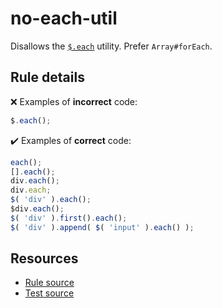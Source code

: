 # no-each-util

Disallows the [`$.each`](https://api.jquery.com/jQuery.each/) utility. Prefer `Array#forEach`.

## Rule details

❌ Examples of **incorrect** code:
```js
$.each();
```

✔️ Examples of **correct** code:
```js
each();
[].each();
div.each();
div.each;
$( 'div' ).each();
$div.each();
$( 'div' ).first().each();
$( 'div' ).append( $( 'input' ).each() );
```

## Resources

* [Rule source](/src/rules/no-each-util.js)
* [Test source](/src/tests/no-each-util.js)
